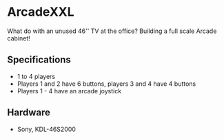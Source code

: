 # ArcadeXXL
What do with an unused 46'' TV at the office? Building a full scale Arcade cabinet!

## Specifications
- 1 to 4 players
- Players 1 and 2 have 6 buttons, players 3 and 4 have 4 buttons
- Players 1 - 4 have an arcade joystick

## Hardware
- Sony, KDL-46S2000
